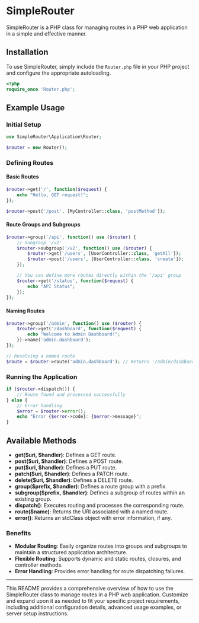 # SimpleRouter

SimpleRouter is a PHP class for managing routes in a PHP web application in a simple and effective manner.

## Installation

To use SimpleRouter, simply include the `Router.php` file in your PHP project and configure the appropriate autoloading.

```php
<?php
require_once 'Router.php';
```

## Example Usage

### Initial Setup

```php
use SimpleRouter\Application\Router;

$router = new Router();
```

### Defining Routes

#### Basic Routes

```php
$router->get('/', function($request) {
    echo "Hello, GET request!";
});

$router->post('/post', [MyController::class, 'postMethod']);
```

#### Route Groups and Subgroups

```php
$router->group('/api', function() use ($router) {
    // Subgroup '/v2'
    $router->subgroup('/v2', function() use ($router) {
        $router->get('/users', [UserController::class, 'getAll']);
        $router->post('/users', [UserController::class, 'create']);
    });

    // You can define more routes directly within the '/api' group
    $router->get('/status', function($request) {
        echo "API Status";
    });
});
```

#### Naming Routes

```php
$router->group('/admin', function() use ($router) {
    $router->get('/dashboard', function($request) {
        echo "Welcome to Admin Dashboard!";
    })->name('admin.dashboard');
});

// Resolving a named route
$route = $router->route('admin.dashboard'); // Returns '/admin/dashboard'
```

### Running the Application

```php
if ($router->dispatch()) {
    // Route found and processed successfully
} else {
    // Error handling
    $error = $router->error();
    echo "Error {$error->code}: {$error->message}";
}
```

## Available Methods

- **get($uri, $handler)**: Defines a GET route.
- **post($uri, $handler)**: Defines a POST route.
- **put($uri, $handler)**: Defines a PUT route.
- **patch($uri, $handler)**: Defines a PATCH route.
- **delete($uri, $handler)**: Defines a DELETE route.
- **group($prefix, $handler)**: Defines a route group with a prefix.
- **subgroup($prefix, $handler)**: Defines a subgroup of routes within an existing group.
- **dispatch()**: Executes routing and processes the corresponding route.
- **route($name)**: Returns the URI associated with a named route.
- **error()**: Returns an stdClass object with error information, if any.

### Benefits

- **Modular Routing**: Easily organize routes into groups and subgroups to maintain a structured application architecture.
- **Flexible Routing**: Supports dynamic and static routes, closures, and controller methods.
- **Error Handling**: Provides error handling for route dispatching failures.

---

This README provides a comprehensive overview of how to use the SimpleRouter class to manage routes in a PHP web application. Customize and expand upon it as needed to fit your specific project requirements, including additional configuration details, advanced usage examples, or server setup instructions.

